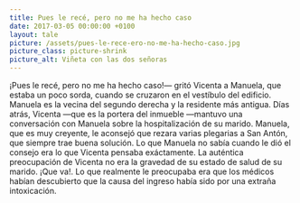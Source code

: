```yaml
---
title: Pues le recé, pero no me ha hecho caso
date: 2017-03-05 00:00:00 +0100
layout: tale
picture: /assets/pues-le-rece-ero-no-me-ha-hecho-caso.jpg
picture_class: picture-shrink
picture_alt: Viñeta con las dos señoras
---
```

¡Pues le recé, pero no me ha hecho caso!— gritó Vicenta a Manuela, que estaba un poco sorda, cuando se cruzaron en el vestíbulo del edificio. Manuela es la vecina del segundo derecha y la residente más antigua. Días atrás, Vicenta —que es la portera del inmueble —mantuvo una conversación con Manuela sobre la hospitalización de su marido. Manuela, que es muy creyente, le aconsejó que rezara varias plegarias a San Antón, que siempre trae buena solución. Lo que Manuela no sabía cuando le dió el consejo era lo que Vicenta pensaba exáctamente. La auténtica preocupación de Vicenta no era la gravedad de su estado de salud de su marido. ¡Que va!. Lo que realmente le preocupaba era que los médicos habían descubierto que la causa del ingreso había sido por una extraña intoxicación.